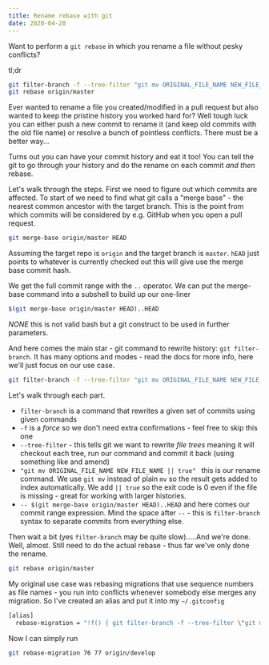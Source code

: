 ```yaml
---
title: Rename rebase with git
date: 2020-04-20
---
```


Want to perform a `git rebase` in which you rename a file without pesky
conflicts?

tl;dr

```bash
git filter-branch -f --tree-filter "git mv ORIGINAL_FILE_NAME NEW_FILE_NAME || true" -- $(git merge-base origin/master HEAD)..HEAD
git rebase origin/master
```

Ever wanted to rename a file you created/modified in a pull request but also
wanted to keep the pristine history you worked hard for? Well tough luck you
can either push a new commit to rename it (and keep old commits with the old
file name) or resolve a bunch of pointless conflicts. There must be a better
way...

Turns out you can have your commit history and eat it too! You can tell the git
to go through your history and do the rename on each commit _and then_ rebase.

Let's walk through the steps. First we need to figure out which commits are
affected. To start of we need to find what git calls a "merge base" - the
nearest common ancestor with the target branch. This is the point from which
commits will be considered by e.g. GitHub when you open a pull request.

```bash
git merge-base origin/master HEAD
```

Assuming the target repo is `origin` and the target branch is `master`. `hEAD`
just points to whatever is currently checked out this will give use the merge
base commit hash.

We get the full commit range with the `..` operator. We can put the merge-base
command into a subshell to build up our one-liner

```bash
$(git merge-base origin/master HEAD)..HEAD
```

_NONE_ this is not valid bash but a git construct to be used in further parameters.

And here comes the main star - git command to rewrite history: `git filter-branch`. It has many options and modes - read the docs for more info, here we'll just focus on our use case.

```bash
git filter-branch -f --tree-filter "git mv ORIGINAL_FILE_NAME NEW_FILE_NAME || true" -- $(git merge-base origin/master HEAD)..HEAD
```

Let's walk through each part.

- `filter-branch` is a command that rewrites a given set of commits using given commands
- `-f` is a _force_ so we don't need extra confirmations - feel free to skip this one
- `--tree-filter` - this tells git we want to rewrite _file trees_ meaning it will
  checkout each tree, run our command and commit it back (using something like and amend)
- `"git mv ORIGINAL_FILE_NAME NEW_FILE_NAME || true" ` this is our rename command.
   We use `git mv` instead of plain `mv` so the result gets added to index automatically.
   We add `|| true` so the exit code is 0 even if the file is missing - great for working
   with larger histories.
- `-- $(git merge-base origin/master HEAD)..HEAD` and here comes our commit range expression.
   Mind the space after `--` - this is `filter-branch` syntax to separate commits from
   everything else.

Then wait a bit (yes `filter-branch` may be quite slow).....And we're done.
Well, almost. Still need to do the actual rebase - thus far we've only done the
rename.

```bash
git rebase origin/master
```

My original use case was rebasing migrations that use sequence numbers as file names - you run into conflicts whenever somebody else merges any migration. So I've created an alias and put it into my `~/.gitconfig`


```bash
[alias]
  rebase-migration = "!f() { git filter-branch -f --tree-filter \"git mv migrations/$1.sql migrations/$2.sql || true\" -- $(git merge-base $3 HEAD)..HEAD; git rebase $3; }; f"
```

Now I can simply run

```bash
git rebase-migration 76 77 origin/develop
```
